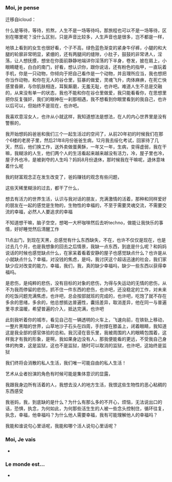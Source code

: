 ### Moi, je pense
迁移自icloud：

什么是等待，等待，煎熬，人生不是一场等待吗，那旅程也可以不是一场等待，区别在哪里呢？没什么区别，只是声音比较多，人生声音也是很多，岂不都是一样，

地铁上看到的女生也很好看，个子不高，绿色蓝色渐变的紧身牛仔裤，小腿的和大腿的轮廓非常明显，紧绷的，还有两腿间的缝隙，小肚子，鼓鼓的非常诱人，淫荡，让人想抚摸，想坐在你面前静静地端详你淫荡的下半身，卷发，披在肩上，小眼睛睫毛，白白的南门，好看，想认识你，跟你说话，还有粉色的指甲，一直玩着手机，你是一只动物，你倾向于把自己看作是一个动物，并且理所应当，我也想把你当作动物，和你在无人的谷仓里，狂暴的做爱，灵魂飞升，肉体麻痹，在死亡快感里昏厥，与你肌肤相连，耳鬓厮磨，无羞无耻，也许吧。难道人生不总是交融的，从来没有单一的状态，我也不能和你在谷仓里做爱，我只能看看你，在思想里把你反复强奸，我们的眼神在一刹那相遇，我不想看到你眼里看到的我自己，也许以后可以，但始终不是现在，也许吧。

我喜欢意淫女人，也许从小就这样，我知道想法是想法，在人的内心世界里是没有警察的，

我开始想妈妈爸爸和我们三个一起生活过的空间了，从前20年初的时候我们在那个6楼的老房子里，然后21年8月份爸爸生病，12月我去绥化考试，回家待了几天，然后，他们换工作，送外卖做蛋黄酥，一年又一年，生病，变得虚弱，我在干嘛，我糊涂的人生，他们两个人的生活看起来越来越没有活力，冷，屋子里也冷，屋子外也冷，是被剥夺的人生吗？妈妈8月份退休，那时候我在干嘛呢，退休意味着什么呢

我的财富观念正在发生改变了，爸妈赚钱的观念有些问题，

这些天稀里糊涂的过去，都干了什么，

想去有活力的世界生活，认识与我对话的朋友，充满激情的活着，那种和同样爱好的朋友在一起的感觉是生物的，生物性的幸福的，不至于需要灵魂交流，不需要交流的幸福，必然人人要追求的幸福

不知道想干嘛，脑子空空，想喝一大杯咖啡然后去听techno，做能让我快乐的事情，好好睡觉然后清醒工作

11点出门，到现在天黑，总感觉有什么东西缺失，不在，也许不仅仅是现在，也是过去几个月，也是我想象的回去之后情景，我缺一点东西，到底是什么呢？和妈妈说话的时候也感觉缺点什么，在家呆着看着安静的屋子也感觉缺点什么？也许是从小就缺点什么？幸福，对没钱的焦虑，是吗，我讨厌这个超话迅速的社会，我们家缺少应对改变的能力，幸福，我们，我，真的缺少幸福吗，缺少一些东西以获得幸福吗。

是悲伤，是纯粹的悲伤，没有目标的对象的悲伤，为得与失运动的无情的悲伤，从不为我而停留的悲伤，抓不住一件东西的悲伤，也许吧，还没稳定的工作，对未来的吃饭问题充满焦虑，也许吧，总会按部就班的完成的，也许吧，吃饱了就不存在多余的思绪，多余的，他总想抵达普遍性，囊括差异，取消差异，他在同一与普遍里寻求温暖，希望普遍的介入，抵达完满，也许吧

此刻我听着你的城市，看见自己在一辆透明的火车上，飞速向前，在铁轨上移动，一整片黑暗的世界，山草地沙子石头在四周，手肘撑在膝盖上，闭着眼睛，我知道这是我全部的感官体验的总和。我沉浸在音乐里，我被周围的人的眼睛包围着，这样我才有我的形象，是啊，我如果身边没有人，那我便能看的更远，不受我自己身体的拘束，这是监狱，这也不是监狱，随时可以取消的监狱，也许吧，这始终是监狱

我们终将会消散的私人生活，我们唯一可能自由的私人生活！

艺术从业者扮演的角色有时候可能是集体意识的显露，

我跟我身边所有活着的人，我想去没人的地方生活，我恨这些生物性的恶心粘稠的东西感受

我爸妈，我，到底缺的是什么？为什么有那么多的不开心，烦恼，无法说出口的话，恐惧，执念，为何如此，为何那些活生生的人被一些念头控制住，循环往复，执念，幸福，他幸福吗？为什么他人需要幸福，我有可能理解他人的幸福吗？

我能和谁说句心里话呢，我能和哪个活人说句心里话呢？




### Moi, Je vais
- 



### Le monde est...
- 